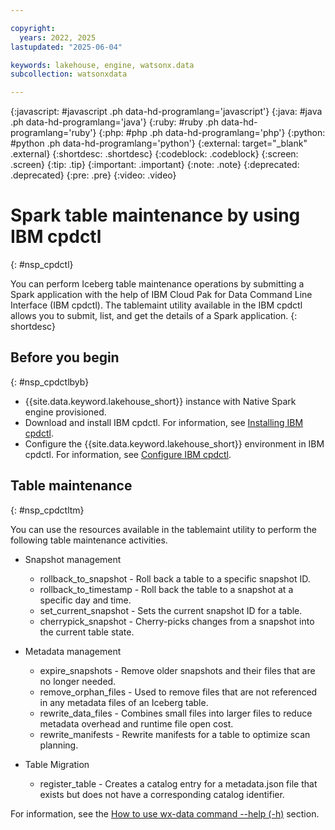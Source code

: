 ```yaml
---

copyright:
  years: 2022, 2025
lastupdated: "2025-06-04"

keywords: lakehouse, engine, watsonx.data
subcollection: watsonxdata

---
```


{:javascript: #javascript .ph data-hd-programlang='javascript'}
{:java: #java .ph data-hd-programlang='java'}
{:ruby: #ruby .ph data-hd-programlang='ruby'}
{:php: #php .ph data-hd-programlang='php'}
{:python: #python .ph data-hd-programlang='python'}
{:external: target="_blank" .external}
{:shortdesc: .shortdesc}
{:codeblock: .codeblock}
{:screen: .screen}
{:tip: .tip}
{:important: .important}
{:note: .note}
{:deprecated: .deprecated}
{:pre: .pre}
{:video: .video}

# Spark table maintenance by using IBM cpdctl
{: #nsp_cpdctl}

You can perform Iceberg table maintenance operations by submitting a Spark application with the help of IBM Cloud Pak for Data Command Line Interface (IBM cpdctl). The tablemaint utility available in the IBM cpdctl allows you to submit, list, and get the details of a Spark application.
{: shortdesc}

## Before you begin
{: #nsp_cpdctlbyb}

- {{site.data.keyword.lakehouse_short}} instance with Native Spark engine provisioned.
- Download and install IBM cpdctl. For information, see [Installing IBM cpdctl](https://ibmdocs-test.dcs.ibm.com/docs/en/SSDZ38_2.2.x_test?topic=cpdclic-downloading-installing-cloud-pak-data-command-line-interface-cpdctl).
- Configure the {{site.data.keyword.lakehouse_short}} environment in IBM cpdctl. For information, see [Configure IBM cpdctl](https://ibmdocs-test.dcs.ibm.com/docs/en/SSDZ38_2.2.x_test?topic=cpdctl-config-commands-usage).

## Table maintenance
{: #nsp_cpdctltm}

You can use the resources available in the tablemaint utility to perform the following table maintenance activities.

- Snapshot management

   * rollback_to_snapshot - Roll back a table to a specific snapshot ID.
   * rollback_to_timestamp - Roll back the table to a snapshot at a specific day and time.
   * set_current_snapshot - Sets the current snapshot ID for a table.
   * cherrypick_snapshot - Cherry-picks changes from a snapshot into the current table state.

- Metadata management

   * expire_snapshots - Remove older snapshots and their files that are no longer needed.
   * remove_orphan_files - Used to remove files that are not referenced in any metadata files of an Iceberg table.
   * rewrite_data_files - Combines small files into larger files to reduce metadata overhead and runtime file open cost.
   * rewrite_manifests - Rewrite manifests for a table to optimize scan planning.

- Table Migration

   * register_table - Creates a catalog entry for a metadata.json file that exists but does not have a corresponding catalog identifier.

For information, see the [How to use wx-data command --help (-h)](https://ibmdocs-test.dcs.ibm.com/docs/en/SSDZ38_2.2.x_test?topic=cpdctl-wx-data-commands-usage#cpdctl-commands_wx-data__section_npb_sr3_42c) section.
